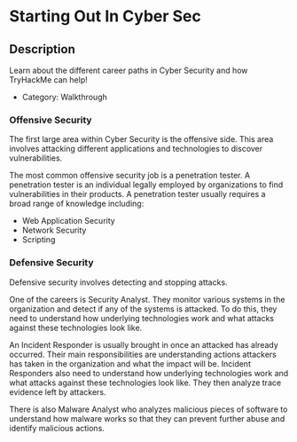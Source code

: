 # Starting Out In Cyber Sec

## Description

Learn about the different career paths in Cyber Security and how TryHackMe can help!
* Category: Walkthrough

### Offensive Security

The first large area within Cyber Security is the offensive side. This area involves attacking different applications and technologies to discover vulnerabilities.

The most common offensive security job is a penetration tester. A penetration tester is an individual legally employed by organizations to find vulnerabilities in their products. A penetration tester usually requires a broad range of knowledge including:
* Web Application Security
* Network Security
* Scripting

### Defensive Security

Defensive security involves detecting and stopping attacks.

One of the careers is Security Analyst. They monitor various systems in the organization and detect if any of the systems is attacked. To do this, they need to understand how underlying technologies work and what attacks against these technologies look like.

An Incident Responder is usually brought in once an attacked has already occurred. Their main responsibilities are understanding actions attackers has taken in the organization and what the impact will be. Incident Responders also need to understand how underlying technologies work and what attacks against these technologies look like. They then analyze trace evidence left by attackers.

There is also Malware Analyst who analyzes malicious pieces of software to understand how malware works so that they can prevent further abuse and identify malicious actions.